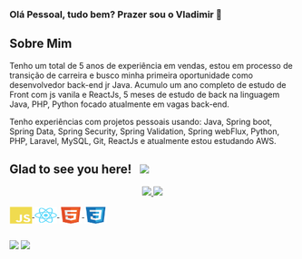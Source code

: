 ### Olá Pessoal, tudo bem? Prazer sou o Vladimir 👋

## Sobre Mim
Tenho um total de 5 anos de experiência em vendas, estou em processo de transição de carreira e busco minha primeira oportunidade como desenvolvedor back-end jr Java.
Acumulo um ano completo de estudo de Front com js vanila e ReactJs, 5 meses de estudo de back na linguagem Java, PHP, Python focado atualmente em vagas back-end.

Tenho experiências com projetos pessoais usando: Java, Spring boot, Spring Data, Spring Security, Spring Validation, Spring webFlux, Python, PHP, Laravel, MySQL, Git, ReactJs e atualmente estou estudando AWS.

## Glad to see you here! &nbsp; ![](https://visitor-badge.glitch.me/badge?page_id=VladimirMel0.VladimirMel0&style=flat-square&color=0088cc)

<div align="center">
  <a href="https://github.com/VladimirMel0">
  <img height="180em" src="https://github-readme-stats.vercel.app/api?username=VladimirMel0&show_icons=true&theme=dark&include_all_commits=true&count_private=true"/>
  <img height="180em" src="https://github-readme-stats.vercel.app/api/top-langs/?username=VladimirMel0&layout=compact&langs_count=7&theme=dark"/>
</div>
  
  <div style="display: inline_block"><br>
  <img align="center" alt="Rafa-Js" height="30" width="40" src="https://raw.githubusercontent.com/devicons/devicon/master/icons/javascript/javascript-plain.svg">
  <img align="center" alt="Rafa-React" height="30" width="40" src="https://raw.githubusercontent.com/devicons/devicon/master/icons/react/react-original.svg">
  <img align="center" alt="Rafa-HTML" height="30" width="40" src="https://raw.githubusercontent.com/devicons/devicon/master/icons/html5/html5-original.svg">
  <img align="center" alt="Rafa-CSS" height="30" width="40" src="https://raw.githubusercontent.com/devicons/devicon/master/icons/css3/css3-original.svg">
</div>
  
  ##
      

  <div> 
    <a href = "mailto:vladimiraparecido3@gmail.com"><img src="https://img.shields.io/badge/-Gmail-%23333?style=for-the-badge&logo=gmail&logoColor=white" target="_blank"></a>
    <a href="https://www.linkedin.com/in/vladimir-mel0/" target="_blank"><img src="https://img.shields.io/badge/-LinkedIn-%230077B5?style=for-the-badge&logo=linkedin&logoColor=white" target="_blank"></a> 

</div>      
